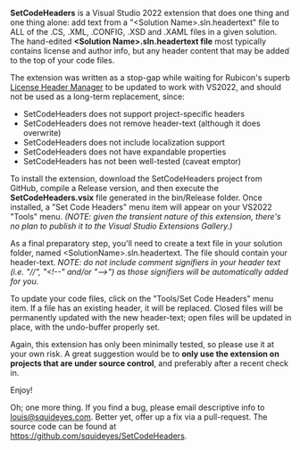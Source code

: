 **SetCodeHeaders** is a Visual Studio 2022 extension that does one thing and one thing alone: add text from a "\<Solution Name>.sln.headertext" file to ALL of the .CS, .XML, .CONFIG, .XSD and .XAML files in a given solution.  The hand-edited **\<Solution Name>.sln.headertext file** most typically contains license and author info, but any header content that may be added to the top of your code files.

The extension was written as a stop-gap while waiting for Rubicon's superb <a href="https://github.com/rubicon-oss/LicenseHeaderManager" target="_blank">License Header Manager</a> to be updated to work with VS2022, and should not be used as a long-term replacement, since:

* SetCodeHeaders does not support project-specific headers
* SetCodeHeaders does not remove header-text (although it does overwrite)
* SetCodeHeaders does not include localization support
* SetCodeHeaders does not have expandable properties
* SetCodeHeaders has not been well-tested (caveat emptor)

To install the extension, download the SetCodeHeaders project from GitHub, compile a Release version, and then execute the **SetCodeHeaders.vsix** file generated in the bin/Release folder.  Once installed, a "Set Code Headers" menu item will appear on your VS2022 "Tools" menu.  *(NOTE: given the transient nature of this extension, there's no plan to publish it to the Visual Studio Extensions Gallery.)*

As a final preparatory step, you'll need to create a text file in your solution folder, named \<SolutionName>.sln.headertext.  The file should contain your header-text.  *NOTE: do not include comment signifiers in your header text (i.e. "//", "<!\--" and/or "-->") as those signifiers will be automatically added for you.*

To update your code files, click on the "Tools/Set Code Headers" menu item. If a file has an existing header, it will be replaced.  Closed files will be permanently updated with the new header-text; open files will be updated in place, with the undo-buffer properly set.

Again, this extension has only been minimally tested, so please use it at your own risk.  A great suggestion would be to **only use the extension on projects that are under source control**, and preferably after a recent check in.

Enjoy!

Oh; one more thing.  If you find a bug, please email descriptive info  to <a href="mailto:louis@squideyes.com" target="_blank">louis@squideyes.com</a>.  Better yet, offer up a fix via a pull-request.  The source code can be found at <a href="https://github.com/squideyes/SetCodeHeaders" target="_blank">https://github.com/squideyes/SetCodeHeaders</a>.


